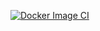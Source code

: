 [![Docker Image CI](https://github.com/MuhendisBey/springcloudgateway-filtering-zuulproxy-example/actions/workflows/docker-image.yml/badge.svg)](https://github.com/MuhendisBey/springcloudgateway-filtering-zuulproxy-example/actions/workflows/docker-image.yml)
